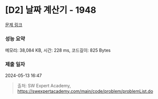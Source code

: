 # [D2] 날짜 계산기 - 1948 

[문제 링크](https://swexpertacademy.com/main/code/problem/problemDetail.do?contestProbId=AV5PnnU6AOsDFAUq) 

### 성능 요약

메모리: 38,084 KB, 시간: 228 ms, 코드길이: 825 Bytes

### 제출 일자

2024-05-13 16:47



> 출처: SW Expert Academy, https://swexpertacademy.com/main/code/problem/problemList.do